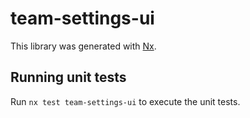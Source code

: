 # team-settings-ui

This library was generated with [Nx](https://nx.dev).

## Running unit tests

Run `nx test team-settings-ui` to execute the unit tests.
